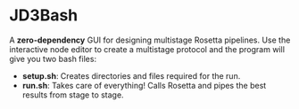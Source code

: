 # JD3Bash

A __zero-dependency__ GUI for designing multistage Rosetta pipelines.
Use the interactive node editor to create a multistage protocol
and the program will give you two bash files:

- __setup.sh__: Creates directories and files required for the run.
- __run.sh__: Takes care of everything! Calls Rosetta and pipes the best results from stage to stage.

